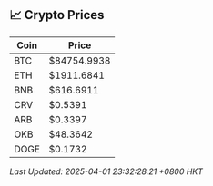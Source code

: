 ## 📈 Crypto Prices

| Coin | Price |
| ---- | ----- |
| BTC | $84754.9938 |
| ETH | $1911.6841 |
| BNB | $616.6911 |
| CRV | $0.5391 |
| ARB | $0.3397 |
| OKB | $48.3642 |
| DOGE | $0.1732 |

_Last Updated: 2025-04-01 23:32:28.21 +0800 HKT_